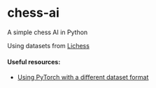 # chess-ai
A simple chess AI in Python

Using datasets from [Lichess](https://database.lichess.org/)

#### Useful resources:
* [Using PyTorch with a different dataset format](https://towardsdatascience.com/creating-a-chess-ai-using-deep-learning-d5278ea7dcf)
